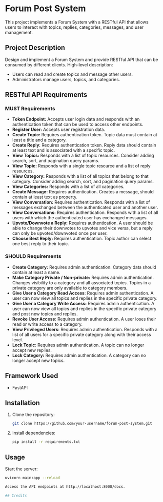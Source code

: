# Forum Post System

This project implements a Forum System with a RESTful API that allows users to interact with topics, replies, categories, messages, and user management.

## Project Description

Design and implement a Forum System and provide RESTful API that can be consumed by different clients. High-level description:

- Users can read and create topics and message other users.
- Administrators manage users, topics, and categories.

## RESTful API Requirements

### MUST Requirements

- **Token Endpoint:** Accepts user login data and responds with an authentication token that can be used to access other endpoints.
- **Register User:** Accepts user registration data.
- **Create Topic:** Requires authentication token. Topic data must contain at least a title and a category.
- **Create Reply:** Requires authentication token. Reply data should contain at least text and is associated with a specific topic.
- **View Topics:** Responds with a list of topic resources. Consider adding search, sort, and pagination query params.
- **View Topic:** Responds with a single topic resource and a list of reply resources.
- **View Category:** Responds with a list of all topics that belong to that category. Consider adding search, sort, and pagination query params.
- **View Categories:** Responds with a list of all categories.
- **Create Message:** Requires authentication. Creates a message, should contain at least text as property.
- **View Conversation:** Requires authentication. Responds with a list of messages exchanged between the authenticated user and another user.
- **View Conversations:** Requires authentication. Responds with a list of all users with which the authenticated user has exchanged messages.
- **Upvote/Downvote a Reply:** Requires authentication. A user should be able to change their downvotes to upvotes and vice versa, but a reply can only be upvoted/downvoted once per user.
- **Choose Best Reply:** Requires authentication. Topic author can select one best reply to their topic.

### SHOULD Requirements

- **Create Category:** Requires admin authentication. Category data should contain at least a name.
- **Make Category Private / Non-private:** Requires admin authentication. Changes visibility to a category and all associated topics. Topics in a private category are only available to category members.
- **Give User a Category Read Access:** Requires admin authentication. A user can now view all topics and replies in the specific private category.
- **Give User a Category Write Access:** Requires admin authentication. A user can now view all topics and replies in the specific private category and post new topics and replies.
- **Revoke User Access:** Requires admin authentication. A user loses their read or write access to a category.
- **View Privileged Users:** Requires admin authentication. Responds with a list of all users for a specific private category along with their access level.
- **Lock Topic:** Requires admin authentication. A topic can no longer accept new replies.
- **Lock Category:** Requires admin authentication. A category can no longer accept new topics.

## Framework Used

- FastAPI

## Installation

1. Clone the repository:
   ```bash
   git clone https://github.com/your-username/forum-post-system.git

2. Install dependencies:
   ```bash
   pip install -r requirements.txt

## Usage

Start the server:
   ```bash
   uvicorn main:app --reload

Access the API endpoints at http://localhost:8000/docs.

## Credits

